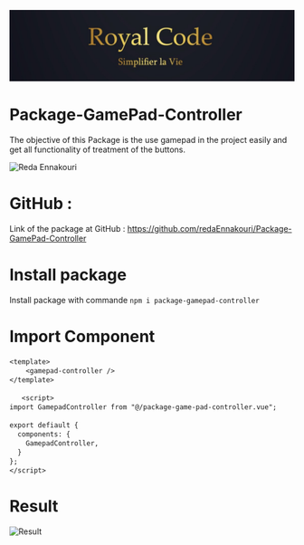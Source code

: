 ![Reda Ennakouri](https://raw.githubusercontent.com/redaEnnakouri/vue-twitch-video-controls/main/images/royalCode.jpeg)

# Package-GamePad-Controller
The objective of this Package is the use gamepad in the project easily and get all functionality of treatment of the buttons.

![Reda Ennakouri](https://camo.githubusercontent.com/03f7e55f3cae2f2677b0f8b7e899d7aa3a6514075fe2581514fa0fe79f97e471/68747470733a2f2f6d6963726f77656265722e636f6d2f63646e2f323031395f76657273696f6e2f537461722d4d6963726f77656265722e676966)


# GitHub :
Link of the package at GitHub : https://github.com/redaEnnakouri/Package-GamePad-Controller

# Install package
Install package with commande `npm i package-gamepad-controller`

# Import Component 

```
<template>
    <gamepad-controller />
</template>
   
   <script>
import GamepadController from "@/package-game-pad-controller.vue";

export defiault {
  components: {
    GamepadController,
  }
};
</script>
```


# Result 

![Result](https://github.com/redaEnnakouri/GamePads-Web-Controller/blob/staging/images/gamePad.png?raw=true)
